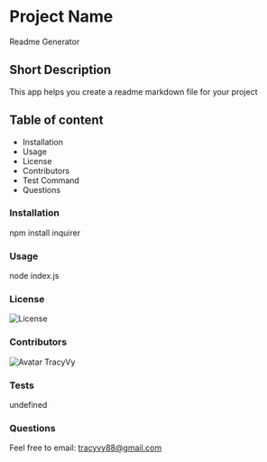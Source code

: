 
  # Project Name
  Readme Generator

  ## Short Description
  This app helps you create a readme markdown file for your project

  ## Table of content

  - Installation
  - Usage
  - License
  - Contributors
  - Test Command
  - Questions
  
  ### Installation
  npm install inquirer

  ### Usage
  node index.js

  ### License
  ![License](https://img.shields.io/badge/License-IPL%201.0-blue.svg)
  
  ### Contributors
  ![Avatar](https://avatars.githubusercontent.com/TracyVy)
  TracyVy
  
  ### Tests
  undefined

  ### Questions
  Feel free to email: tracyvy88@gmail.com

  